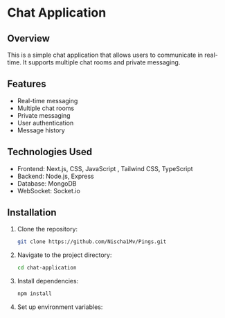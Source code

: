 # Chat Application

## Overview

This is a simple chat application that allows users to communicate in real-time. It supports multiple chat rooms and private messaging.

## Features

- Real-time messaging
- Multiple chat rooms
- Private messaging
- User authentication
- Message history

## Technologies Used

- Frontend: Next.js, CSS, JavaScript
  , Tailwind CSS, TypeScript
- Backend: Node.js, Express
- Database: MongoDB
- WebSocket: Socket.io

## Installation

1. Clone the repository:
   ```bash
   git clone https://github.com/Nischa1Mv/Pings.git
   ```
2. Navigate to the project directory:
   ```bash
   cd chat-application
   ```
3. Install dependencies:
   ```bash
   npm install
   ```
4. Set up environment variables:
